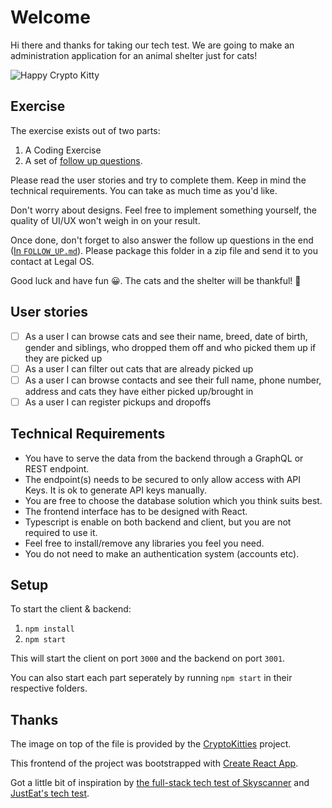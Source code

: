 # Welcome

Hi there and thanks for taking our tech test. We are going to make an administration application for an animal shelter just for cats!

![Happy Crypto Kitty](https://www.cryptokitties.co/images/kitty-eth.svg)

## Exercise

The exercise exists out of two parts:

1. A Coding Exercise
2. A set of [follow up questions](/FOLLOW_UP.md).

Please read the user stories and try to complete them. Keep in mind the technical requirements. You can take as much time as you'd like. 

Don't worry about designs. Feel free to implement something yourself, the quality of UI/UX won't weigh in on your result. 

Once done, don't forget to also answer the follow up questions in the end ([In `FOLLOW_UP.md`](/FOLLOW_UP.md)). Please package this folder in a zip file and send it to you contact at Legal OS. 

Good luck and have fun 😀. The cats and the shelter will be thankful! 🙏

## User stories

- [ ] As a user I can browse cats and see their name, breed, date of birth, gender and siblings, who dropped them off and who picked them up if they are picked up
- [ ] As a user I can filter out cats that are already picked up
- [ ] As a user I can browse contacts and see their full name, phone number, address and cats they have either picked up/brought in
- [ ] As a user I can register pickups and dropoffs

## Technical Requirements

* You have to serve the data from the backend through a GraphQL or REST endpoint. 
* The endpoint(s) needs to be secured to only allow access with API Keys. It is ok to generate API keys manually.
* You are free to choose the database solution which you think suits best. 
* The frontend interface has to be designed with React.
* Typescript is enable on both backend and client, but you are not required to use it.
* Feel free to install/remove any libraries you feel you need.
* You do not need to make an authentication system (accounts etc).

## Setup

To start the client & backend:

1. `npm install`
2. `npm start`

This will start the client on port `3000` and the backend on port `3001`.

You can also start each part seperately by running `npm start` in their respective folders.

## Thanks

The image on top of the file is provided by the [CryptoKitties](https://www.cryptokitties.co/) project.

This frontend of the project was bootstrapped with [Create React App](https://github.com/facebook/create-react-app).

Got a little bit of inspiration by [the full-stack tech test of Skyscanner](https://github.com/Skyscanner/full-stack-recruitment-test) and [JustEat's tech test](https://github.com/justeat/JustEat.RecruitmentTest).